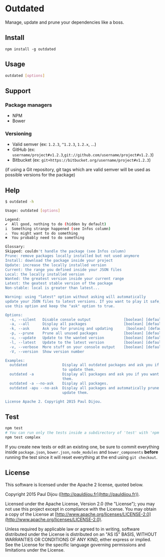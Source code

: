 # Outdated

Manage, update and prune your dependencies like a boss.

## Install

```
npm install -g outdated
```

## Usage

``` bash
outdated [options]
```

## Support

### Package managers

- NPM
- Bower

### Versioning

- Valid semver (ex: `1.2.3`, `^1.2.3`, `1.2.x`, ...)
- GitHub (ex: `username/project#v1.2.3`,`git://github.com/username/project#v1.2.3`)
- Bitbucket (ex: `git+https://bitbucket.org/username/project#v1.2.3`)

(if using a Git repository, git tags which are valid semver will be used as possible versions for the package)

## Help

``` bash
$ outdated -h

Usage: outdated [options]

Legend:
✔  All good, nothing to do (hidden by default)
i  Something strange happened (see Infos column)
⚠  You might want to do something
✖  You probably need to do something

Glossary:
Skipped: couldn't handle the package (see Infos column)
Prune: remove packages locally installed but not used anymore
Install: download the package inside your project
Update: increase the locally installed version
Current: the range you defined inside your JSON files
Local: the locally installed version
Wanted: the greatest version inside your current range
Latest: the geatest stable version of the package
Non-stable: local is greater than latest...

Warning: using "latest" option without asking will automatically
update your JSON files to latest versions. If you want to play it safe, do not
use this option and keep the "ask" option to true.

Options:
  -s, --silent   Disable console output               [boolean] [default: false]
  -a, --all      Display all packages                 [boolean] [default: false]
  -k, --ask      Ask you for pruning and updating      [boolean] [default: true]
  -p, --prune    Prune all unused packages            [boolean] [default: false]
  -u, --update   Update to the wanted version         [boolean] [default: false]
  -l, --latest   Update to the latest version         [boolean] [default: false]
  -v, --verbose  More stuff on your console output    [boolean] [default: false]
  -V, --version  Show version number                                   [boolean]

Examples:
  outdated                Display all outdated packages and ask you if you want
                          to update them.
  outdated -a             Display all packages and ask you if you want to update
                          them.
  outdated -a --no-ask    Display all packages.
  outdated -apu --no-ask  Display all packages and automatically prune and
                          update them.

License Apache 2. Copyright 2015 Paul Dijou.
```

## Test

``` bash
npm test
# You can run only the tests inside a subdirectory of 'test' with 'npm test [folder name]'
npm test complex
```

If you create new tests or edit an existing one, be sure to commit everything inside `package.json`, `bower.json`, `node_modules` and `bower_components` **before** running the test since it will reset everything at the end using `git checkout`.

## License

This software is licensed under the Apache 2 license, quoted below.

Copyright 2015 Paul Dijou ([http://pauldijou.fr](http://pauldijou.fr)).

Licensed under the Apache License, Version 2.0 (the "License"); you may not use this project except in compliance with the License. You may obtain a copy of the License at [http://www.apache.org/licenses/LICENSE-2.0](http://www.apache.org/licenses/LICENSE-2.0).

Unless required by applicable law or agreed to in writing, software distributed under the License is distributed on an "AS IS" BASIS, WITHOUT WARRANTIES OR CONDITIONS OF ANY KIND, either express or implied. See the License for the specific language governing permissions and limitations under the License.
